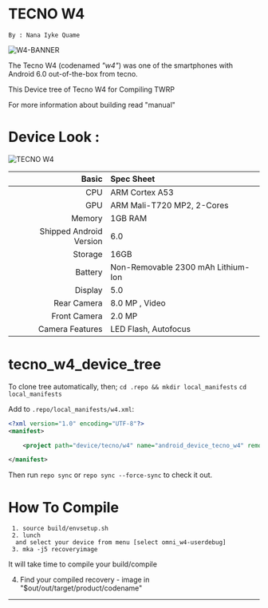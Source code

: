 
TECNO W4
==============
```
By : Nana Iyke Quame
```
![W4-BANNER](http://smartphonetobuy.com/wp-content/uploads/2016/04/Tecno-W4-Price-In-Nigeria.jpg)

The Tecno W4  (codenamed _"w4"_) was one of the smartphones with Android 6.0 out-of-the-box  from tecno.

This Device tree of Tecno W4 for Compiling TWRP

For more information about building read "manual"

Device Look :
==============
![TECNO W4](https://www.naijatechguide.com/wp-content/uploads/2016/04/tecno-w4.jpg)

Basic        | Spec Sheet
------------:|:------------------------
CPU          |  ARM Cortex A53 | 1.3GHz Quad-Core | MT6580
GPU          | ARM Mali-T720 MP2, 2-Cores
Memory       | 1GB RAM
Shipped Android Version | 6.0
Storage      | 16GB
Battery      | Non-Removable 2300 mAh Lithium-Ion
Display      | 5.0
Rear Camera | 8.0 MP , Video
Front Camera | 2.0 MP
Camera Features | LED Flash, Autofocus


# tecno_w4_device_tree

To clone tree automatically, then;
 `cd .repo && mkdir local_manifests`
 `cd local_manifests`

Add to `.repo/local_manifests/w4.xml`:

```xml
<?xml version="1.0" encoding="UTF-8"?>
<manifest>

	<project path="device/tecno/w4" name="android_device_tecno_w4" remote="github" revision="master" />

</manifest>
```

Then run `repo sync` or  `repo sync --force-sync`  to check it out.

# How To Compile

```
 1. source build/envsetup.sh
 2. lunch
  and select your device from menu [select omni_w4-userdebug]
 3. mka -j5 recoveryimage
```
It will take time to compile your build/compile

 4. Find your compiled recovery - image in "$out/out/target/product/codename"


---------------
